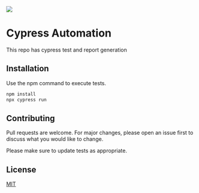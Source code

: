 <img src="https://user-images.githubusercontent.com/60035342/162839522-cdfe0fda-4519-41ed-90f9-88b547bd4f08.jpeg">

# Cypress Automation

This repo has cypress test and report generation

## Installation

Use the npm command to execute tests.

```bash
npm install
npx cypress run
```

## Contributing
Pull requests are welcome. For major changes, please open an issue first to discuss what you would like to change.

Please make sure to update tests as appropriate.

## License
[MIT](https://choosealicense.com/licenses/mit/)

